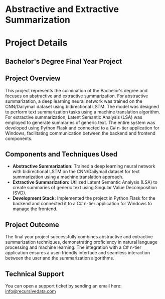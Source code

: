 # Abstractive and Extractive Summarization
<h1>Project Details</h1>

<h2>Bachelor's Degree Final Year Project</h2>

<h2>Project Overview</h2>
<p>This project represents the culmination of the Bachelor's degree and focuses on abstractive and extractive summarization. For abstractive summarization, a deep learning neural network was trained on the CNN/Dailymail dataset using bidirectional LSTM. The model was designed to perform text summarization tasks using a machine translation algorithm. For extractive summarization, Latent Semantic Analysis (LSA) was employed to generate summaries of generic text. The entire system was developed using Python Flask and connected to a C# n-tier application for Windows, facilitating communication between the backend and frontend components.</p>

<h2>Components and Techniques Used</h2>
<ul>
    <li><strong>Abstractive Summarization:</strong> Trained a deep learning neural network with bidirectional LSTM on the CNN/Dailymail dataset for text summarization using a machine translation approach.</li>
    <li><strong>Extractive Summarization:</strong> Utilized Latent Semantic Analysis (LSA) to create summaries of generic text using Singular Value Decomposition (SVD).</li>
    <li><strong>Development Stack:</strong> Implemented the project in Python Flask for the backend and connected it to a C# n-tier application for Windows to manage the frontend.</li>
</ul>

<h2>Project Outcome</h2>
<p>The final year project successfully combines abstractive and extractive summarization techniques, demonstrating proficiency in natural language processing and machine learning. The integration with a C# n-tier application ensures a user-friendly interface and seamless interaction between the user and the summarization algorithms.</p>
<h2>
Technical Support
</h2>
<p>
    You can open a support ticket by sending an email here: <a href="mailto:info@recursivedata.com" title="Open Support Ticket">
        info@recursivedata.com
    </a>
</p>
